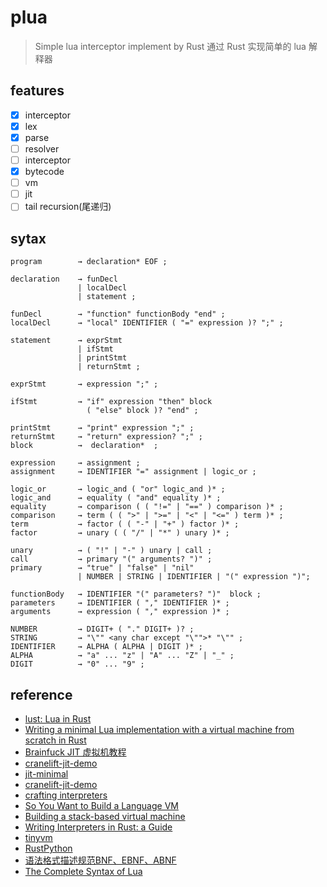 # plua

> Simple lua interceptor implement by Rust
> 通过 Rust 实现简单的 lua 解释器

## features

- [X] interceptor
- [X] lex
- [X] parse
- [ ] resolver
- [ ] interceptor
- [X] bytecode
- [ ] vm
- [ ] jit
- [ ] tail recursion(尾递归)

## sytax

```
program        → declaration* EOF ;

declaration    → funDecl
               | localDecl
               | statement ;

funDecl        → "function" functionBody "end" ;
localDecl      → "local" IDENTIFIER ( "=" expression )? ";" ;

statement      → exprStmt
               | ifStmt
               | printStmt
               | returnStmt ;

exprStmt       → expression ";" ;

ifStmt         → "if" expression "then" block
                 ( "else" block )? "end" ;
                 
printStmt      → "print" expression ";" ;
returnStmt     → "return" expression? ";" ;
block          →  declaration*  ;

expression     → assignment ;
assignment     → IDENTIFIER "=" assignment | logic_or ;

logic_or       → logic_and ( "or" logic_and )* ;
logic_and      → equality ( "and" equality )* ;
equality       → comparison ( ( "!=" | "==" ) comparison )* ;
comparison     → term ( ( ">" | ">=" | "<" | "<=" ) term )* ;
term           → factor ( ( "-" | "+" ) factor )* ;
factor         → unary ( ( "/" | "*" ) unary )* ;

unary          → ( "!" | "-" ) unary | call ;
call           → primary "(" arguments? ")" ;
primary        → "true" | "false" | "nil"
               | NUMBER | STRING | IDENTIFIER | "(" expression ")";

functionBody   → IDENTIFIER "(" parameters? ")"  block ;
parameters     → IDENTIFIER ( "," IDENTIFIER )* ;
arguments      → expression ( "," expression )* ;

NUMBER         → DIGIT+ ( "." DIGIT+ )? ;
STRING         → "\"" <any char except "\"">* "\"" ;
IDENTIFIER     → ALPHA ( ALPHA | DIGIT )* ;
ALPHA          → "a" ... "z" | "A" ... "Z" | "_" ;
DIGIT          → "0" ... "9" ;
```

## reference

- [lust: Lua in Rust](https://github.com/eatonphil/lust)
- [Writing a minimal Lua implementation with a virtual machine from scratch in Rust](https://notes.eatonphil.com/lua-in-rust.html)
- [Brainfuck JIT 虚拟机教程](https://github.com/Nugine/bfjit)
- [cranelift-jit-demo](https://github.com/bytecodealliance/cranelift-jit-demo)
- [jit-minimal](https://github.com/bytecodealliance/wasmtime/blob/main/cranelift/jit/examples/jit-minimal.rs)
- [cranelift-jit-demo](https://github.com/bytecodealliance/cranelift-jit-demo)
- [crafting interpreters](https://craftinginterpreters.com/contents.html)
- [So You Want to Build a Language VM](https://blog.subnetzero.io/post/building-language-vm-part-01/)
- [Building a stack-based virtual machine](https://dev.to/jimsy/building-a-stack-based-virtual-machine-5gkd)
- [Writing Interpreters in Rust: a Guide](https://rust-hosted-langs.github.io/book/introduction.html)
- [tinyvm](https://github.com/mkhan45/tinyvm)
- [RustPython](https://github.com/RustPython/RustPython)
- [语法格式描述规范BNF、EBNF、ABNF](https://www.jianshu.com/p/15efcb0c06c8)
- [The Complete Syntax of Lua](http://parrot.github.io/parrot-docs0/0.4.7/html/languages/lua/doc/lua51.bnf.html)
